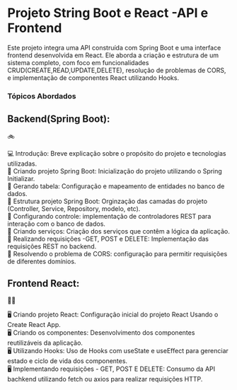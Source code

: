 <h1>Projeto String Boot e React -API e Frontend</h1>
<p>Este projeto integra uma API construída com Spring Boot e uma interface frontend desenvolvida em React. Ele aborda a criação e estrutura de um sistema completo,
com foco em funcionalidades CRUD(CREATE,READ,UPDATE,DELETE), resolução de problemas de CORS, e implementação de componentes React utilizando Hooks.</p>
<h3>Tópicos Abordados</h3>
<h2>Backend(Spring Boot):</h2>🚲<p>
💻 Introdução: Breve explicação sobre o propósito do projeto e tecnologias utilizadas.</br>
📄 Criando projeto Spring Boot: Inicialização do projeto utilizando o Spring Initializar.</br>
📄 Gerando tabela: Configuração e mapeamento de entidades no banco de dados.</br>
📄 Estrutura projeto Spring Boot: Orginzação das camadas do projeto (Controller, Service, Repository, modelo, etc).</br>
📄 Configurando controle: implementação de controladores REST para interação com o banco de dados.</br>
📄 Criando serviços: Criação dos serviços que contêm a lógica da aplicação.</br>
📄 Realizando requisições -GET, POST e DELETE: Implementação das requisições REST no backend.</br>
📄 Resolvendo o problema de CORS: configuração para permitir requisições de diferentes domínios.</br>
<h2>Frontend React:</h2>🚴‍♂️<p>
🖥️ Criando projeto React: Configuração inicial do projeto React Usando o Create React App.</br>
🖥️ Criando os componentes: Desenvolvimento dos componentes reutilizáveis da aplicação.</br>
🖥️ Utilizando Hooks: Uso de Hooks com useState e useEffect para gerenciar estado e ciclo de vida dos componentes.</br>
🖥️ Implementando requisições - GET, POST E DELETE: Consumo da API bachkend utilizando fetch ou axios para realizar requisições HTTP.
</p>
